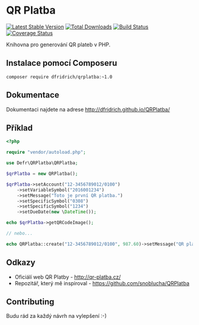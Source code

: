 # QR Platba

[![Latest Stable Version](https://poser.pugx.org/dfridrich/qr-platba/v/stable)](https://packagist.org/packages/dfridrich/qr-platba)
[![Total Downloads](https://poser.pugx.org/dfridrich/qr-platba/downloads)](https://packagist.org/packages/dfridrich/qr-platba)
[![Build Status](https://travis-ci.org/dfridrich/QRPlatba.svg)](https://travis-ci.org/dfridrich/QRPlatba)
[![Coverage Status](https://coveralls.io/repos/dfridrich/QRPlatba/badge.svg?branch=master&service=github)](https://coveralls.io/github/dfridrich/QRPlatba?branch=master)

Knihovna pro generování QR plateb v PHP.

## Instalace pomocí Composeru

`composer require dfridrich/qrplatba:~1.0`

## Dokumentace

Dokumentaci najdete na adrese http://dfridrich.github.io/QRPlatba/

## Příklad

```php
<?php

require "vendor/autoload.php";

use Defr\QRPlatba\QRPlatba;

$qrPlatba = new QRPlatba();

$qrPlatba->setAccount("12-3456789012/0100")
    ->setVariableSymbol("2016001234")
    ->setMessage("Toto je první QR platba.")
    ->setSpecificSymbol("0308")
    ->setSpecificSymbol("1234")
    ->setDueDate(new \DateTime());

echo $qrPlatba->getQRCodeImage();

// nebo...

echo QRPlatba::create("12-3456789012/0100", 987.60)->setMessage("QR platba je parádní!")->getQRCodeImage();
```

## Odkazy

- Oficiálí web QR Platby - http://qr-platba.cz/
- Repozitář, který mě inspiroval - https://github.com/snoblucha/QRPlatba

## Contributing

Budu rád za každý návrh na vylepšení :-)
